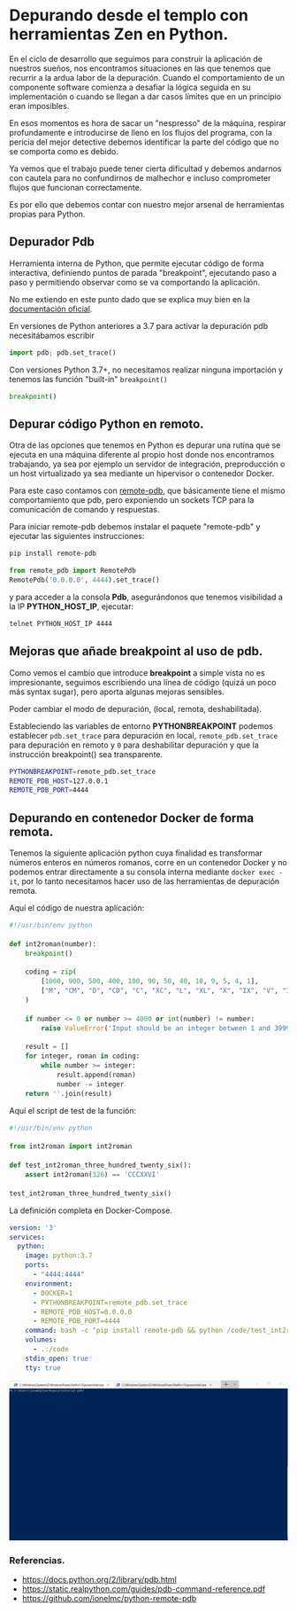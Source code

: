 # Depurando desde el templo con herramientas Zen en Python.

En el ciclo de desarrollo que seguimos para construir la aplicación de nuestros sueños, nos encontramos situaciones en las que tenemos que recurrir a la ardua labor de la depuración. Cuando el comportamiento de un componente software comienza a desafiar la lógica seguida en su implementación o cuando se llegan a dar casos límites que en un principio eran imposibles.

En esos momentos es hora de sacar un "nespresso" de la máquina, respirar profundamente e introducirse de lleno en los flujos del programa, con la pericia del mejor detective debemos identificar la parte del código que no se comporta como es debido. 

Ya vemos que el trabajo puede tener cierta dificultad y debemos andarnos con cautela para no confundirnos de malhechor e incluso comprometer flujos que funcionan correctamente.

Es por ello que debemos contar con nuestro mejor arsenal de herramientas propias para Python. 


## Depurador Pdb

Herramienta interna de Python, que permite ejecutar código de forma interactiva, definiendo puntos de parada "breakpoint", ejecutando paso a paso y permitiendo observar como se va comportando la aplicación.

No me extiendo en este punto dado que se explica muy bien en la [documentación oficial](https://docs.python.org/2/library/pdb.html).

En versiones de Python anteriores a 3.7 para activar la depuración pdb necesitábamos escribir 

```python
import pdb; pdb.set_trace()
```

Con versiones Python 3.7+, no necesitamos realizar ninguna importación y tenemos las función "built-in" 
``breakpoint()``

```python
breakpoint()
```

## Depurar código Python en remoto.

Otra de las opciones que tenemos en Python es depurar una rutina que se ejecuta en una máquina diferente al propio host donde nos encontramos trabajando, ya sea por ejemplo un servidor de integración, preproducción o un host virtualizado ya sea mediante un hipervisor o contenedor Docker.

Para este caso contamos con [remote-pdb](https://github.com/ionelmc/python-remote-pdb), que básicamente tiene el mismo comportamiento que pdb, pero exponiendo un sockets TCP para la comunicación de comando y respuestas. 

Para iniciar remote-pdb debemos instalar el paquete "remote-pdb" y ejecutar las siguientes instrucciones:

```bash
pip install remote-pdb
```

```python
from remote_pdb import RemotePdb
RemotePdb('0.0.0.0', 4444).set_trace()
```

y para acceder a la consola **Pdb**, asegurándonos que tenemos visibilidad a la IP **PYTHON_HOST_IP**, ejecutar:

```bash
telnet PYTHON_HOST_IP 4444
```


## Mejoras que añade breakpoint al uso de pdb.

Como vemos el cambio que introduce **breakpoint** a simple vista no es impresionante, seguimos escribiendo una línea de código (quizá un poco más syntax sugar), pero aporta algunas mejoras sensibles.

Poder cambiar el modo de depuración, (local, remota, deshabilitada).

Estableciendo las variables de entorno **PYTHONBREAKPOINT** podemos establecer ```pdb.set_trace``` para depuración en local, ```remote_pdb.set_trace``` para depuración en remoto y ``0`` para deshabilitar depuración y que la instrucción breakpoint() sea transparente.


```bash
PYTHONBREAKPOINT=remote_pdb.set_trace
REMOTE_PDB_HOST=127.0.0.1 
REMOTE_PDB_PORT=4444
```

## Depurando en contenedor Docker de forma remota.

Tenemos la siguiente aplicación python cuya finalidad es transformar números enteros en números romanos, corre en un contenedor Docker y no podemos entrar directamente a su consola interna mediante ``docker exec -it``, por lo tanto necesitamos hacer uso de las herramientas de depuración remota. 

Aquí el código de nuestra aplicación:


```python
#!/usr/bin/env python

def int2roman(number):
    breakpoint()

    coding = zip(
        [1000, 900, 500, 400, 100, 90, 50, 40, 10, 9, 5, 4, 1],
        ["M", "CM", "D", "CD", "C", "XC", "L", "XL", "X", "IX", "V", "IV", "I"]
    )

    if number <= 0 or number >= 4000 or int(number) != number:
        raise ValueError('Input should be an integer between 1 and 3999')

    result = []
    for integer, roman in coding:
        while number >= integer:
            result.append(roman)
            number -= integer
    return ''.join(result)
```

Aquí el script de test de la función:

```python
#!/usr/bin/env python

from int2roman import int2roman

def test_int2roman_three_hundred_twenty_six():
    assert int2roman(326) == 'CCCXXVI'

test_int2roman_three_hundred_twenty_six()
```

La definición completa en Docker-Compose.

```yaml
version: '3'
services:
  python:
    image: python:3.7
    ports:
      - "4444:4444"
    environment:
      - DOCKER=1
      - PYTHONBREAKPOINT=remote_pdb.set_trace
      - REMOTE_PDB_HOST=0.0.0.0
      - REMOTE_PDB_PORT=4444
    command: bash -c "pip install remote-pdb && python /code/test_int2roman.py"
    volumes:
      - .:/code
    stdin_open: true
    tty: true
```    

![terminal](terminal.gif)

### Referencias.
- https://docs.python.org/2/library/pdb.html
- https://static.realpython.com/guides/pdb-command-reference.pdf
- https://github.com/ionelmc/python-remote-pdb
